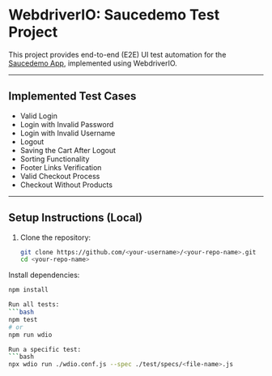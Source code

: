# WebdriverIO: Saucedemo Test Project

This project provides end-to-end (E2E) UI test automation for the [Saucedemo App](https://www.saucedemo.com), implemented using WebdriverIO.

---

## Implemented Test Cases

- Valid Login  
- Login with Invalid Password  
- Login with Invalid Username  
- Logout  
- Saving the Cart After Logout  
- Sorting Functionality  
- Footer Links Verification  
- Valid Checkout Process  
- Checkout Without Products  

---

## Setup Instructions (Local)

1. Clone the repository:
   ```bash
   git clone https://github.com/<your-username>/<your-repo-name>.git
   cd <your-repo-name>
Install dependencies:
```bash
npm install

Run all tests:
```bash
npm test
# or
npm run wdio

Run a specific test:
```bash
npx wdio run ./wdio.conf.js --spec ./test/specs/<file-name>.js
